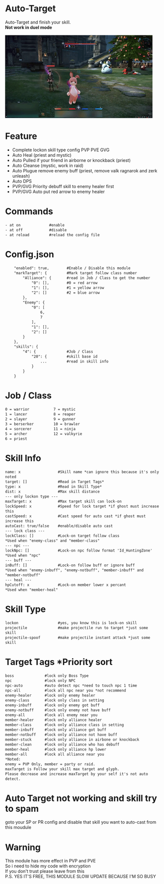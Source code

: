 # Auto-Target
Auto-Target and finish your skill.</br>
**Not work in duel mode**</br>
</br>
![](autoTarget.gif)</br>
# Feature
- Complete lockon skill type config PVP PVE GVG
- Auto Heal (priest and mystic)
- Auto Pulled if your friend in airborne or knockback (priest)
- Auto Cleanse (mystic, work in raid)
- Auto Plugue remove enemy buff (priest, remove valk ragnarok and zerk unleash)
- Auto DPS
- PVP/GVG Priority debuff skill to enemy healer first
- PVP/GVG Auto put red arrow to enemy healer

# Commands
```
- at on             #enable
- at off            #disable
- at reload         #reload the config file
```
# Config.json
```
    "enabled": true,        #Enable / Disable this module
    "markTarget": {         #Mark target follow class number
        "Alliance": {       #read in Job / Class to get the number
            "0": [],        #0 = red arrow
            "1": [],        #1 = yellow arrow
            "2": []         #2 = blue arrow
        },
        "Enemy": {
            "0": [
                6,
                7
            ],
            "1": [],
            "2": []
        }
    },
    "skills": {
        "4": {              #Job / Class
            "20": {         #skill base id
                ...         #read in skill info
            }
        }
    }
```
# Job / Class
```
0 = warrior           7 = mystic
1 = lancer            8 = reaper
2 = slayer            9 = gunner
3 = berserker         10 = brawler
4 = sorcerer          11 = ninja
5 = archer            12 = valkyrie
6 = priest
```
# Skill Info
```
name: x                 #Skill name *can ignore this because it's only noted
target: []              #Read in Target Tags*
type: x                 #Read in Skill Type*
dist: x                 #Max skill distance
--- only lockon type ---
maxTarget: x            #Max target skill can lock-on
lockSpeed: x            #Speed for lock target *if ghost must increase this
castSpeed: x            #Cast speed for auto cast *if ghost must increase this
autoCast: true/false    #enable/disable auto cast
--- lock class ---
lockClass: []           #Lock-on target follow class
*Used when "enemy-class" and "member-class"
--- npc ---
lockNpc: []             #Lock-on npc follow format 'Id_HuntingZone'
*Used when "npc"
--- buff ---
inBuff: []              #Lock-on follow buff or ignore buff
*Used when "enemy-inbuff", "enemy-notbuff", "member-inbuff" and "member-notbuff"
--- heal ---
hpCutoff: x             #Lock-on member lower x percant
*Used when "member-heal"
```
# Skill Type
```
lockon                  #yes, you know this is lock-on skill
projectile              #make projectile run to target *just some skill
projectile-spoof        #make projectile instant attack *just some skill
```
# Target Tags *Priority sort
```
boss              #lock only Boss Type
npc               #lock only NPC
npc-auto          #auto detect npc *need to touch npc 1 time
npc-all           #lock all npc near you *not recommend
enemy-healer      #lock only enemy healer
enemy-class       #lock only class in setting
enemy-inbuff      #lock only enemy got buff
enemy-notbuff     #lock only enemy not have buff
enemy-all         #lock all enemy near you
member-healer     #lock only alliance healer
member-class      #lock only alliance class in setting
member-inbuff     #lock only alliance got buff
member-notbuff    #lock only alliance not have buff
member-stuck      #lock only alliance in airbone or knockback
member-clean      #lock only alliance who has debuff
member-heal       #lock only alliance hp lower
member-all        #lock all alliance near you
*Noted:
enemy = PVP Only, member = party or raid.
maxTarget is Follow your skill max target and glyph.
Please decrease and increase maxTarget by your self it's not auto detect.
```
# Auto Target not working and skill try to spam
goto your SP or PR config and disable that skill you want to auto-cast from this moudule

# Warning
This module has more effect in PVP and PVE</br>
So i need to hide my code with encryption</br>
If you don't trust please leave from this</br>
P.S. YES IT'S FREE, THIS MODULE SLOW UPDATE BECAUSE I'M SO BUSY
